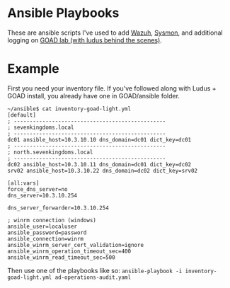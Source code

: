 # Ansible Playbooks
These are ansible scripts I've used to add [Wazuh](https://wazuh.com/), [Sysmon](https://learn.microsoft.com/en-us/sysinternals/downloads/sysmon), and additional logging on [GOAD lab (with ludus behind the scenes)](https://docs.ludus.cloud/docs/environment-guides/goad).
# Example
First you need your inventory file. If you've followed along with Ludus + GOAD install, you already have one in GOAD/ansible folder. 
```
~/ansible$ cat inventory-goad-light.yml 
[default]
; ------------------------------------------------
; sevenkingdoms.local
; ------------------------------------------------
dc01 ansible_host=10.3.10.10 dns_domain=dc01 dict_key=dc01
; ------------------------------------------------
; north.sevenkingdoms.local
; ------------------------------------------------
dc02 ansible_host=10.3.10.11 dns_domain=dc01 dict_key=dc02
srv02 ansible_host=10.3.10.22 dns_domain=dc02 dict_key=srv02

[all:vars]
force_dns_server=no
dns_server=10.3.10.254

dns_server_forwarder=10.3.10.254

; winrm connection (windows)
ansible_user=localuser
ansible_password=password
ansible_connection=winrm
ansible_winrm_server_cert_validation=ignore
ansible_winrm_operation_timeout_sec=400
ansible_winrm_read_timeout_sec=500
```
Then use one of the playbooks like so:
`ansible-playbook -i inventory-goad-light.yml ad-operations-audit.yaml`
